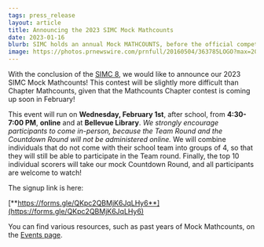 ```yaml
---
tags: press_release
layout: article
title: Announcing the 2023 SIMC Mock Mathcounts
date: 2023-01-16
blurb: SIMC holds an annual Mock MATHCOUNTS, before the official competitions, for elementary and middle school students interested in math. We would like to announce our 2023 SIMC Mock Mathcounts!
image: https://photos.prnewswire.com/prnfull/20160504/363785LOGO?max=200
---
```


With the conclusion of the [SIMC 8](/events/simc-8), we would like to announce our 2023 SIMC Mock Mathcounts! This contest will be slightly more difficult than Chapter Mathcounts, given that the Mathcounts Chapter contest is coming up soon in February!

This event will run on **Wednesday, February 1st**, after school, from **4:30-7:00 PM**, **online** and at **Bellevue Library**. _We strongly encourage participants to come in-person, because the Team Round and the Countdown Round will not be administered online._ We will combine individuals that do not come with their school team into groups of 4, so that they will still be able to participate in the Team round. Finally, the top 10 individual scorers will take our mock Countdown Round, and all participants are welcome to watch!

The signup link is here:

[**https://forms.gle/QKpc2QBMjK6JqLHy6**](https://forms.gle/QKpc2QBMjK6JqLHy6)

You can find various resources, such as past years of Mock Mathcounts, on the [Events page](/events/mock-mathcounts).
